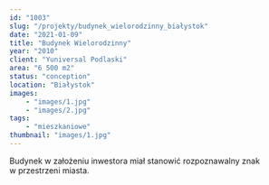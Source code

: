 ```yaml
---
id: "1003"
slug: "/projekty/budynek_wielorodzinny_białystok"
date: "2021-01-09"
title: "Budynek Wielorodzinny"
year: "2010"
client: "Yuniversal Podlaski"
area: "6 500 m2"
status: "conception"
location: "Białystok"
images: 
    - "images/1.jpg"
    - "images/2.jpg"    
tags: 
    - "mieszkaniowe"
thumbnail: "images/1.jpg"
---
```

Budynek w założeniu inwestora miał stanowić rozpoznawalny znak w przestrzeni miasta.

